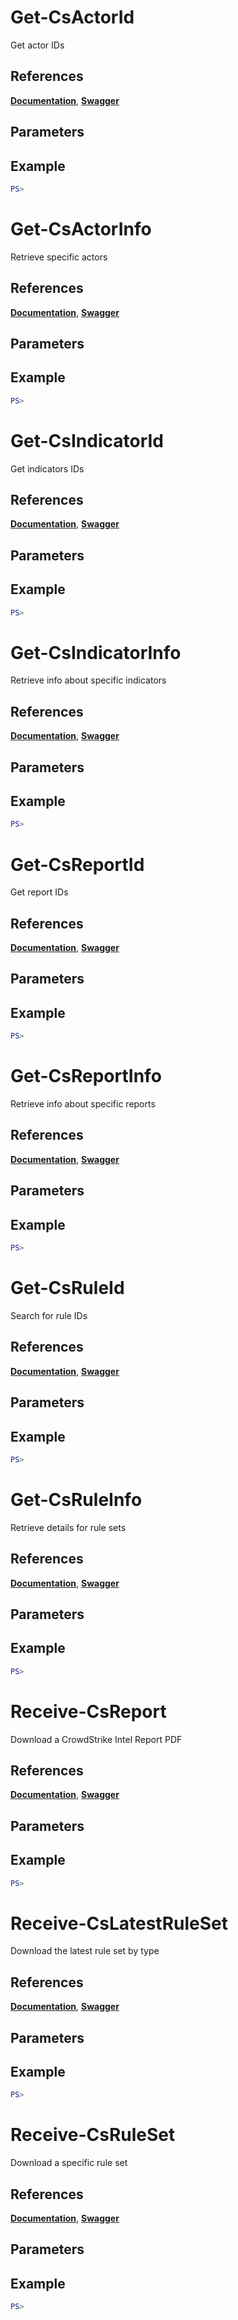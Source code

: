 # Get-CsActorId
Get actor IDs

## References
**[Documentation]()**, **[Swagger]()**

## Parameters

## Example
```powershell
PS>
```

# Get-CsActorInfo
Retrieve specific actors

## References
**[Documentation]()**, **[Swagger]()**

## Parameters

## Example
```powershell
PS>
```

# Get-CsIndicatorId
Get indicators IDs

## References
**[Documentation]()**, **[Swagger]()**

## Parameters

## Example
```powershell
PS>
```

# Get-CsIndicatorInfo
Retrieve info about specific indicators

## References
**[Documentation]()**, **[Swagger]()**

## Parameters

## Example
```powershell
PS>
```

# Get-CsReportId
Get report IDs

## References
**[Documentation]()**, **[Swagger]()**

## Parameters

## Example
```powershell
PS>
```

# Get-CsReportInfo
Retrieve info about specific reports

## References
**[Documentation]()**, **[Swagger]()**

## Parameters

## Example
```powershell
PS>
```

# Get-CsRuleId
Search for rule IDs

## References
**[Documentation]()**, **[Swagger]()**

## Parameters

## Example
```powershell
PS>
```

# Get-CsRuleInfo
Retrieve details for rule sets

## References
**[Documentation]()**, **[Swagger]()**

## Parameters

## Example
```powershell
PS>
```

# Receive-CsReport
Download a CrowdStrike Intel Report PDF

## References
**[Documentation]()**, **[Swagger]()**

## Parameters

## Example
```powershell
PS>
```

# Receive-CsLatestRuleSet
Download the latest rule set by type

## References
**[Documentation]()**, **[Swagger]()**

## Parameters

## Example
```powershell
PS>
```

# Receive-CsRuleSet
Download a specific rule set

## References
**[Documentation]()**, **[Swagger]()**

## Parameters

## Example
```powershell
PS>
```